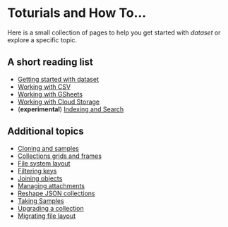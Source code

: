 
# Toturials and How To...

Here is a small collection of pages to help you get started
with _dataset_ or explore a specific topic.

## A short reading list

- [Getting started with dataset](getting-started-with-dataset.html)
- [Working with CSV](working-with-csv.html)
- [Working with GSheets](working-with-gsheets.html)
- [Working with Cloud Storage](working-with-cloud-storage.html)
- (__experimental__) [Indexing and Search](indexing-and-search.html "Experimental support for Bleve Search")


## Additional topics

- [Cloning and samples](cloning-and-samples.html)
- [Collections grids and frames](collections-grids-and-frames.html)
- [File system layout](file-system-layout.html)
- [Filtering keys](filtering-keys.html)
- [Joining objects](joining-objects.html)
- [Managing attachments](managing-attachments.html)
- [Reshape JSON collections](reshape-json-collections.html)
- [Taking Samples](taking-samples.html)
- [Upgrading a collection](upgrading-a-collection.html)
- [Migrating file layout](migrate-layout.html)
